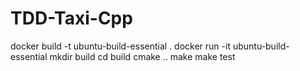 # TDD-Taxi-Cpp
docker build -t ubuntu-build-essential .
docker run -it ubuntu-build-essential
mkdir build
cd build
cmake ..
make
make test

